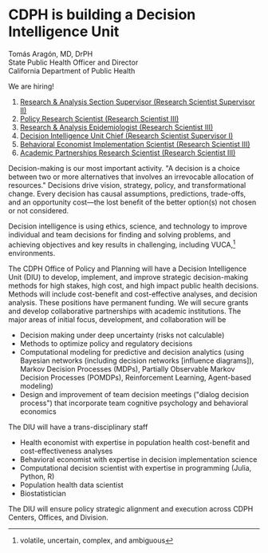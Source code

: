 # CDPH is building a Decision Intelligence Unit

Tomás Aragón, MD, DrPH  
State Public Health Officer and Director  
California Department of Public Health

We are hiring!

1. [Research & Analysis Section Supervisor (Research Scientist Supervisor II)](https://www.calcareers.ca.gov/CalHrPublic/Jobs/JobPosting.aspx?JobControlId=351392)
2. [Policy Research Scientist (Research Scientist III)](https://www.calcareers.ca.gov/CalHrPublic/Jobs/JobPosting.aspx?JobControlId=351382)
3. [Research & Analysis Epidemiologist (Research Scientist III)](https://www.calcareers.ca.gov/CalHrPublic/Jobs/JobPosting.aspx?JobControlId=351380)
4. [Decision Intelligence Unit Chief (Research Scientist Supervisor I)](https://www.calcareers.ca.gov/CalHrPublic/Jobs/JobPosting.aspx?JobControlId=349462)
5. [Behavioral Economist Implementation Scientist (Research Scientist III)](https://www.calcareers.ca.gov/CalHrPublic/Jobs/JobPosting.aspx?JobControlId=351381)
6. [Academic Partnerships Research Scientist (Research Scientist III)](https://www.calcareers.ca.gov/CalHrPublic/Jobs/JobPosting.aspx?JobControlId=351400)

Decision-making is our most important activity. "A decision is a choice between two or more alternatives that involves an irrevocable allocation of resources." Decisions drive vision, strategy, policy, and transformational change. Every decision has causal assumptions, predictions, trade-offs, and an opportunity cost—the lost benefit of the better option(s) not chosen or not considered.

Decision intelligence is using ethics, science, and technology to improve individual and team decisions for finding and solving problems, and achieving objectives and key results in challenging, including VUCA,[^1] environments.

[^1]: volatile, uncertain, complex, and ambiguous

The CDPH Office of Policy and Planning will have a Decision Intelligence Unit (DIU) to develop, implement, and improve strategic decision-making methods for high stakes, high cost, and high impact public health decisions. Methods will include cost-benefit and cost-effective analyses, and decision analysis. These positions have permanent funding. We will secure grants and develop collaborative partnerships with academic institutions. The major areas of initial focus, development, and collaboration will be

-	Decision making under deep uncertainty (risks not calculable)
-	Methods to optimize policy and regulatory decisions
-	Computational modeling for predictive and decision analytics (using Bayesian networks (including decision networks [influence diagrams]), Markov Decision Processes (MDPs), Partially Observable Markov Decision Processes (POMDPs), Reinforcement Learning, Agent-based modeling)
-	Design and improvement of team decision meetings ("dialog decision process") that incorporate team cognitive psychology and behavioral economics

The DIU will have a trans-disciplinary staff

-	Health economist with expertise in population health cost-benefit and cost-effectiveness analyses
-	Behavioral economist with expertise in decision implementation science
-	Computational decision scientist with expertise in programming (Julia, Python, R)
-	Population health data scientist
-	Biostatistician

The DIU will ensure policy strategic alignment and execution across CDPH Centers, Offices, and Division.

